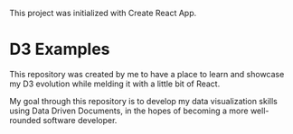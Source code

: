 This project was initialized with Create React App.

# D3 Examples
This repository was created by me to have a place to learn and showcase my D3 evolution while melding it with a little bit of React.

My goal through this repository is to develop my data visualization skills using Data Driven Documents, in the hopes of becoming a more well-rounded software developer. 